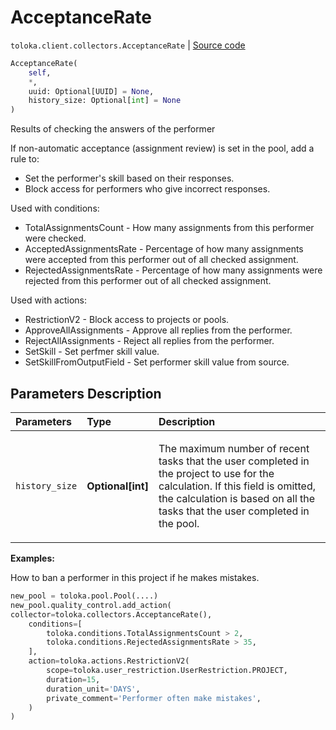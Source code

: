 # AcceptanceRate
`toloka.client.collectors.AcceptanceRate` | [Source code](https://github.com/Toloka/toloka-kit/blob/v0.1.26/src/client/collectors.py#L62)

```python
AcceptanceRate(
    self,
    *,
    uuid: Optional[UUID] = None,
    history_size: Optional[int] = None
)
```

Results of checking the answers of the performer


If non-automatic acceptance (assignment review) is set in the pool, add a rule to:
- Set the performer's skill based on their responses.
- Block access for performers who give incorrect responses.

Used with conditions:
* TotalAssignmentsCount - How many assignments from this performer were checked.
* AcceptedAssignmentsRate - Percentage of how many assignments were accepted from this performer out of all checked assignment.
* RejectedAssignmentsRate - Percentage of how many assignments were rejected from this performer out of all checked assignment.

Used with actions:
* RestrictionV2 - Block access to projects or pools.
* ApproveAllAssignments - Approve all replies from the performer.
* RejectAllAssignments - Reject all replies from the performer.
* SetSkill - Set perfmer skill value.
* SetSkillFromOutputField - Set performer skill value from source.

## Parameters Description

| Parameters | Type | Description |
| :----------| :----| :-----------|
`history_size`|**Optional\[int\]**|<p>The maximum number of recent tasks that the user completed in the project to use for the calculation. If this field is omitted, the calculation is based on all the tasks that the user completed in the pool.</p>

**Examples:**

How to ban a performer in this project if he makes mistakes.

```python
new_pool = toloka.pool.Pool(....)
new_pool.quality_control.add_action(
collector=toloka.collectors.AcceptanceRate(),
    conditions=[
        toloka.conditions.TotalAssignmentsCount > 2,
        toloka.conditions.RejectedAssignmentsRate > 35,
    ],
    action=toloka.actions.RestrictionV2(
        scope=toloka.user_restriction.UserRestriction.PROJECT,
        duration=15,
        duration_unit='DAYS',
        private_comment='Performer often make mistakes',
    )
)
```
